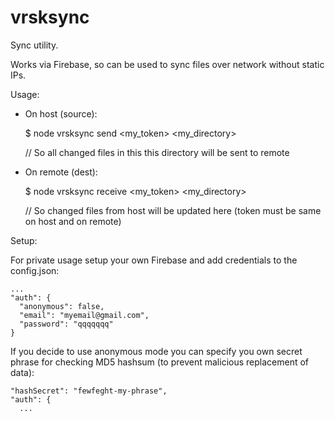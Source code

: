 # vrsksync

Sync utility.

Works via Firebase, so can be used to sync files over network without static IPs.

Usage: 
  - On host (source):
  
    $ node vrsksync send <my_token> <my_directory>
    
    // So all changed files in this this directory will be sent to remote
  
  - On remote (dest):
  
    $ node vrsksync receive <my_token> <my_directory>
    
    // So changed files from host will be updated here (token must be same on host and on remote)


Setup:
  
  For private usage setup your own Firebase and
  add credentials to the config.json:
  
    ...
    "auth": {
      "anonymous": false,
      "email": "myemail@gmail.com",
      "password": "qqqqqqq"
    }
  
  If you decide to use anonymous mode you can specify you own secret phrase
  for checking MD5 hashsum (to prevent malicious replacement of data):
  
    "hashSecret": "fewfeght-my-phrase",
    "auth": {
      ...
